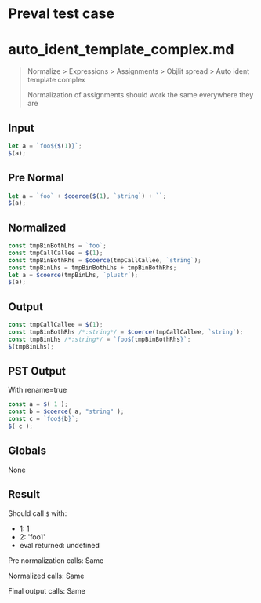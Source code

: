 # Preval test case

# auto_ident_template_complex.md

> Normalize > Expressions > Assignments > Objlit spread > Auto ident template complex
>
> Normalization of assignments should work the same everywhere they are

## Input

`````js filename=intro
let a = `foo${$(1)}`;
$(a);
`````

## Pre Normal


`````js filename=intro
let a = `foo` + $coerce($(1), `string`) + ``;
$(a);
`````

## Normalized


`````js filename=intro
const tmpBinBothLhs = `foo`;
const tmpCallCallee = $(1);
const tmpBinBothRhs = $coerce(tmpCallCallee, `string`);
const tmpBinLhs = tmpBinBothLhs + tmpBinBothRhs;
let a = $coerce(tmpBinLhs, `plustr`);
$(a);
`````

## Output


`````js filename=intro
const tmpCallCallee = $(1);
const tmpBinBothRhs /*:string*/ = $coerce(tmpCallCallee, `string`);
const tmpBinLhs /*:string*/ = `foo${tmpBinBothRhs}`;
$(tmpBinLhs);
`````

## PST Output

With rename=true

`````js filename=intro
const a = $( 1 );
const b = $coerce( a, "string" );
const c = `foo${b}`;
$( c );
`````

## Globals

None

## Result

Should call `$` with:
 - 1: 1
 - 2: 'foo1'
 - eval returned: undefined

Pre normalization calls: Same

Normalized calls: Same

Final output calls: Same
